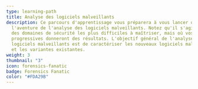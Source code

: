 ```yaml
---
type: learning-path
title: Analyse des logiciels malveillants
description: Ce parcours d'apprentissage vous préparera à vous lancer dans
  l'aventure de l'analyse des logiciels malveillants. Notez qu'il s'agit de l'un
  des domaines de sécurité les plus difficiles à maîtriser, mais où vos avancées
  progressives donneront des résultats. L'objectif général de l'analyse des
  logiciels malveillants est de caractériser les nouveaux logiciels malveillants
  et les variantes existantes.
weight: 3
thumbnail: "3"
icon: forensics-fanatic
badge: Forensics Fanatic
color: "#FDA29B"
---
```

